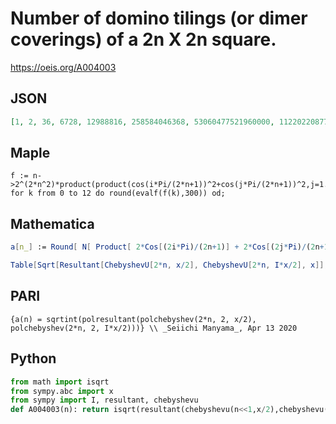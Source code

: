 # Number of domino tilings \(or dimer coverings\) of a 2n X 2n square\.
https://oeis.org/A004003
## JSON
```JSON
[1, 2, 36, 6728, 12988816, 258584046368, 53060477521960000, 112202208776036178000000, 2444888770250892795802079170816, 548943583215388338077567813208427340288, 1269984011256235834242602753102293934298576249856]
```
## Maple
```Maple
f := n->2^(2*n^2)*product(product(cos(i*Pi/(2*n+1))^2+cos(j*Pi/(2*n+1))^2,j=1..n),i=1..n); for k from 0 to 12 do round(evalf(f(k),300)) od;
```
## Mathematica
```Mathematica
a[n_] := Round[ N[ Product[ 2*Cos[(2i*Pi)/(2n+1)] + 2*Cos[(2j*Pi)/(2n+1)] + 4,  {i, 1, n}, {j, 1, n}], 300] ]; Table[a[n], {n, 0, 12}] (* _Jean-François Alcover_, Jan 04 2012, after Maple *)
```
```Mathematica
Table[Sqrt[Resultant[ChebyshevU[2*n, x/2], ChebyshevU[2*n, I*x/2], x]], {n, 0, 12}] (* _Vaclav Kotesovec_, Dec 30 2020 *)
```
## PARI
```PARI
{a(n) = sqrtint(polresultant(polchebyshev(2*n, 2, x/2), polchebyshev(2*n, 2, I*x/2)))} \\ _Seiichi Manyama_, Apr 13 2020
```
## Python
```Python
from math import isqrt
from sympy.abc import x
from sympy import I, resultant, chebyshevu
def A004003(n): return isqrt(resultant(chebyshevu(n<<1,x/2),chebyshevu(n<<1,I*x/2))) if n else 1 # _Chai Wah Wu_, Nov 07 2023
```

